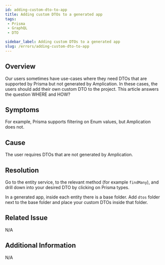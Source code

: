 ```yaml
---
id: adding-custom-dto-to-app
title: Adding custom DTOs to a generated app
tags:
 - Prisma
 - GraphQL
 - DTO

sidebar_label: Adding custom DTOs to a generated app
slug: /errors/adding-custom-dto-to-app
---
```


## Overview
Our users sometimes have use-cases where they need DTOs that are supported by Prisma but not generated by Amplication.
In these cases, the users should add their own custom DTO to the project. This article answers the question WHERE and HOW? 


## Symptoms 

For example, Prisma supports filtering on Enum values, but Amplication does not. 

## Cause
The user requires DTOs that are not generated by Amplication. 


## Resolution

Go to the entity service, to the relevant method (for example `findMany`), and drill down into your desired DTO by clicking on Prisma types.

In a generated app, inside each entity there is a base folder.
Add `dtos` folder next to the base folder and place your custom DTOs inside that folder.


## Related Issue

N/A

## Additional Information

N/A

